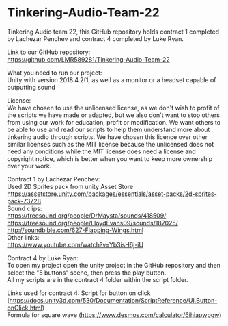 # Tinkering-Audio-Team-22
Tinkering Audio team 22, this GitHub repository holds contract 1 completed by Lachezar Penchev and contract 4 completed by Luke Ryan. 

Link to our GitHub repository:<br />
https://github.com/LMR589281/Tinkering-Audio-Team-22

What you need to run our project:<br />
Unity with version 2018.4.2f1, as well as a monitor or a headset capable of outputting sound

License:<br />
We have chosen to use the unlicensed license, as we don't wish to profit of the scripts we have made or adapted, but we also don't want to stop others from using our work for education, profit or modification.
We want others to be able to use and read our scripts to help them understand more about tinkering audio through scripts. 
We have chosen this licence over other similar licenses such as the MIT license because the unlicensed does not need any conditions while the MIT license does need a license and copyright notice,
which is better when you want to keep more ownership over your work.   

Contract 1 by Lachezar Penchev:<br />
Used 2D Sprites pack from unity Asset Store<br />
https://assetstore.unity.com/packages/essentials/asset-packs/2d-sprites-pack-73728<br />
Sound clips:<br />
https://freesound.org/people/DrMaysta/sounds/418509/<br />
https://freesound.org/people/LloydEvans09/sounds/187025/<br />
http://soundbible.com/627-Flapping-Wings.html<br />
Other links:<br />
https://www.youtube.com/watch?v=Yb3isH6j-iU<br />

Contract 4 by Luke Ryan:<br />
To open my project open the unity project in the GitHub repository and then select the "5 buttons" scene, then press the play button.<br />
All my scripts are in the contract 4 folder within the script folder.

Links used for contract 4:
Script for button on click (https://docs.unity3d.com/530/Documentation/ScriptReference/UI.Button-onClick.html)<br />
Formula for square wave (https://www.desmos.com/calculator/6ihiapwpgw)
